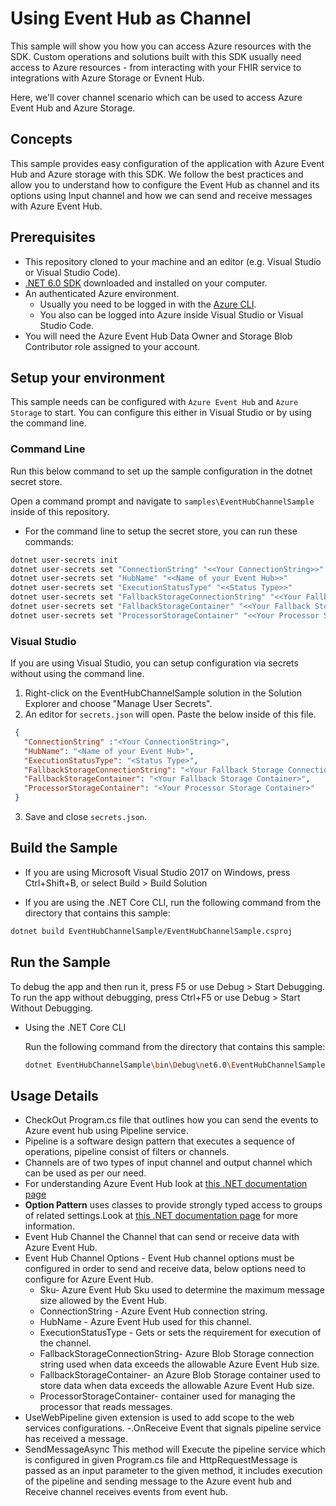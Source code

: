# Using Event Hub as Channel

This sample will show you how you can access Azure resources with the SDK. Custom operations and solutions built with this SDK usually need access to Azure resources - from interacting with your FHIR service to integrations with Azure Storage or Evnent Hub.

Here, we'll cover channel scenario which can be used to access Azure Event Hub and Azure Storage.

## Concepts

This sample provides easy configuration of the application with Azure Event Hub and Azure storage with this SDK. We follow the best practices and allow you to understand how to configure the Event Hub as channel and its options using Input channel and how we can send and receive messages with Azure Event Hub. 

## Prerequisites

- This repository cloned to your machine and an editor (e.g. Visual Studio or Visual Studio Code).
- [.NET 6.0 SDK](https://dotnet.microsoft.com/download) downloaded and installed on your computer.
- An authenticated Azure environment.
  - Usually you need to be logged in with the [Azure CLI](https://docs.microsoft.com/cli/azure/).
  - You also can be logged into Azure inside Visual Studio or Visual Studio Code.
- You will need the Azure Event Hub Data Owner and Storage Blob Contributor role assigned to your account.

## Setup your environment

This sample needs can be configured with `Azure Event Hub` and `Azure Storage` to start. You can configure this either in Visual Studio or by using the command line.

### Command Line

Run this below command to set up the sample configuration in the dotnet secret store.

Open a command prompt and navigate to `samples\EventHubChannelSample` inside of this repository.
- For the command line to setup the secret store, you can run these commands:

```bash
dotnet user-secrets init 
dotnet user-secrets set "ConnectionString" "<<Your ConnectionString>>"
dotnet user-secrets set "HubName" "<<Name of your Event Hub>>"
dotnet user-secrets set "ExecutionStatusType" "<<Status Type>>"
dotnet user-secrets set "FallbackStorageConnectionString" "<<Your Fallback Storage Connection String>>" 
dotnet user-secrets set "FallbackStorageContainer" "<<Your Fallback Storage Container>>" 
dotnet user-secrets set "ProcessorStorageContainer" "<<Your Processor Storage Container>>"
```

### Visual Studio

If you are using Visual Studio, you can setup configuration via secrets without using the command line.

 1. Right-click on the EventHubChannelSample solution in the Solution Explorer and choose "Manage User Secrets".
 2. An editor for `secrets.json` will open. Paste the below inside of this file.

 ```json
  {
    "ConnectionString" :"<Your ConnectionString>",
    "HubName": "<Name of your Event Hub>",
    "ExecutionStatusType": "<Status Type>",
    "FallbackStorageConnectionString": "<Your Fallback Storage Connection String>",
    "FallbackStorageContainer": "<Your Fallback Storage Container>", 
    "ProcessorStorageContainer": "<Your Processor Storage Container>"
  }
```
3. Save and close `secrets.json`.

## Build the Sample 

- If you are using Microsoft Visual Studio 2017 on Windows, press Ctrl+Shift+B, or select Build > Build Solution 

- If you are using the .NET Core CLI, run the following command from the directory that contains this sample: 

```bash
dotnet build EventHubChannelSample/EventHubChannelSample.csproj
```

## Run the Sample 

To debug the app and then run it, press F5 or use Debug > Start Debugging. To run the app without debugging, press Ctrl+F5 or use Debug > Start Without Debugging. 

- Using the .NET Core CLI 

    Run the following command from the directory that contains this sample: 

    ```bash
    dotnet EventHubChannelSample\bin\Debug\net6.0\EventHubChannelSample.dll 
    ```
## Usage Details 

- CheckOut Program.cs file that outlines how you can send the events to Azure event hub using Pipeline service. 
- Pipeline is a software design pattern that executes a sequence of operations, pipeline consist of filters or channels.
- Channels are of two types of input channel and output channel which can be used as per our need. 
- For understanding Azure Event Hub look at [this .NET documentation page](https://docs.microsoft.com/en-us/azure/event-hubs/event-hubs-about)
- **Option Pattern** uses classes to provide strongly typed access to groups of related settings.Look at [this .NET documentation page](https://docs.microsoft.com/en-us/aspnet/core/fundamentals/configuration/options?view=aspnetcore-6.0) for more information.
- Event Hub Channel the Channel that can send or receive data with Azure Event Hub. 
- Event Hub Channel Options - Event Hub channel options must be configured in order to send and receive data, below options need to configure for Azure Event Hub.
  - Sku- Azure Event Hub Sku used to determine the maximum      message size allowed by the Event Hub. 
  - ConnectionString - Azure Event Hub connection string.
  - HubName - Azure Event Hub used for this channel.
  - ExecutionStatusType - Gets or sets the requirement for   execution of the channel.
  - FallbackStorageConnectionString- Azure Blob Storage connection string used when data exceeds the allowable Azure Event Hub size.
  - FallbackStorageContainer- an Azure Blob Storage container used to store data when data exceeds the allowable Azure Event Hub size.
  - ProcessorStorageContainer- container used for managing the processor that reads messages.
- UseWebPipeline given extension is used to add scope to the web services configurations. 
-.OnReceive Event that signals pipeline service has received a message.
- SendMessageAsync This method will Execute the pipeline service which is configured in given Program.cs file and HttpRequestMessage is passed as an input parameter to the given method, it includes execution of the pipeline and sending message to the Azure event hub and Receive channel receives events from event hub. 

